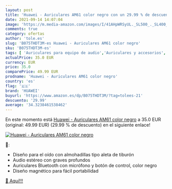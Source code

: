 ```yaml
---
layout: post
title: 'Huawei - Auriculares AM61 color negro con un 29.99 % de descuento'
date: 2021-09-14 14:07:04
image: 'https://m.media-amazon.com/images/I/41AHpWRSyUL._SL500_._SL400_.jpg'
comments: true
category: ofertas
author: 'tole.es'
slug: 'B075THDT3M-es Huawei - Auriculares AM61 color negro'
sku: 'B075THDT3M-es'
tags: [ 'Auriculares para equipo de audio','Auriculares y accesorios','Electrónica','auriculares','huawei', ]
actualPrice: 35.0 EUR
currency: EUR
price: 35.0
comparePrice: 49.99 EUR
prodname: 'Huawei - Auriculares AM61 color negro'
country: 'es'
flag: '🇪🇸'
brand: 'HUAWEI'
buyurl: 'https://www.amazon.es/dp/B075THDT3M/?tag=tolees-21'
descuento: '29.99'
average: '34.3238461538462'
---
```


En este momento está [Huawei - Auriculares AM61 color negro](https://www.amazon.es/dp/B075THDT3M/?tag=tolees-21) a 35.0 EUR (original: 49.99 EUR) (29.99 %  de descuento) en el siguiente enlace!

[![Huawei - Auriculares AM61 color negro](https://m.media-amazon.com/images/I/41AHpWRSyUL._SL500_._SL400_.jpg)](https://www.amazon.es/dp/B075THDT3M/?tag=tolees-21)

🔎:

- Diseño para el oído con almohadillas tipo aleta de tiburón
- Audio estéreo con graves profundos
- Auriculares Bluetooth con micrófono y botón de control, color negro
- Diseño magnético para fácil portabilidad

[🛒 Aquí!!!](https://www.amazon.es/dp/B075THDT3M/?tag=tolees-21)
